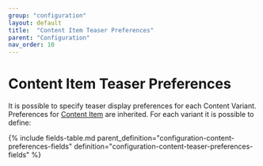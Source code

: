 ```yaml
---
group: "configuration"
layout: default
title:  "Content Item Teaser Preferences"
parent: "Configuration"
nav_order: 10
---
```


# Content Item Teaser Preferences

It is possible to specify teaser display preferences for each Content Variant. Preferences for [Content Item](../configuration/content-item-preferences) are inherited. For each variant it is possible to define:

{% include fields-table.md parent_definition="configuration-content-preferences-fields" definition="configuration-content-teaser-preferences-fields" %}
